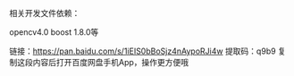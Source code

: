 
相关开发文件依赖：

opencv4.0  boost 1.8.0等


链接：https://pan.baidu.com/s/1iEIS0bBoSjz4nAypoRJi4w 
提取码：q9b9 
复制这段内容后打开百度网盘手机App，操作更方便哦
